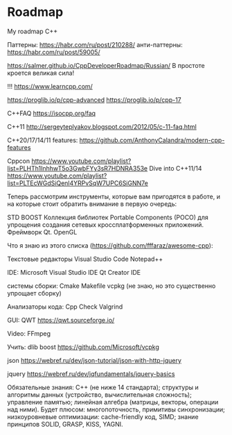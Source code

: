 # Roadmap
My roadmap C++

Паттерны:
https://habr.com/ru/post/210288/
анти-паттерны:
https://habr.com/ru/post/59005/

https://salmer.github.io/CppDeveloperRoadmap/Russian/
В простоте кроется великая сила! 

!!! https://www.learncpp.com/

https://proglib.io/p/cpp-advanced
https://proglib.io/p/cpp-17

C++FAQ
https://isocpp.org/faq

C++11
http://sergeyteplyakov.blogspot.com/2012/05/c-11-faq.html

C++20/17/14/11 features: https://github.com/AnthonyCalandra/modern-cpp-features


Cppcon https://www.youtube.com/playlist?list=PLHTh1InhhwT5o3GwbFYy3sR7HDNRA353e
Dive into C++11/14 https://www.youtube.com/playlist?list=PLTEcWGdSiQenl4YRPvSqW7UPC6SiGNN7e


Теперь рассмотрим инструменты, которые вам пригодятся в работе, и на которые стоит обратить внимание в первую очередь:

STD
BOOST
Коллекция библиотек Portable Components (POCO) для упрощения создания сетевых кроссплатформенных приложений.
Фреймворк Qt.
OpenGL


Что я знаю из этого списка (https://github.com/fffaraz/awesome-cpp):

Текстовые редакторы
Visual Studio Code
Notepad++

IDE:
Microsoft Visual Studio IDE
Qt Creator IDE

системы сборки:
Cmake
Makefile
vcpkg (не знаю, но это существенно упрощает сборку)

Анализаторы кода:
Cpp Check
Valgrind

GUI:
QWT https://qwt.sourceforge.io/

Video:
FFmpeg 

Учить:
dlib
boost
https://github.com/Microsoft/vcpkg


json
https://webref.ru/dev/json-tutorial/json-with-http-jquery

jquery
https://webref.ru/dev/jqfundamentals/jquery-basics

Обязательные знания:
C++ (не ниже 14 стандарта);
структуры и алгоритмы данных (устройство, вычислительная сложность);
управление памятью;
линейная алгебра (матрицы, векторы, операции над ними).
Будет плюсом:
многопоточность, примитивы синхронизации;
низкоуровневые оптимизации: cache-friendly код, SIMD;
знание принципов SOLID, GRASP, KISS, YAGNI.
